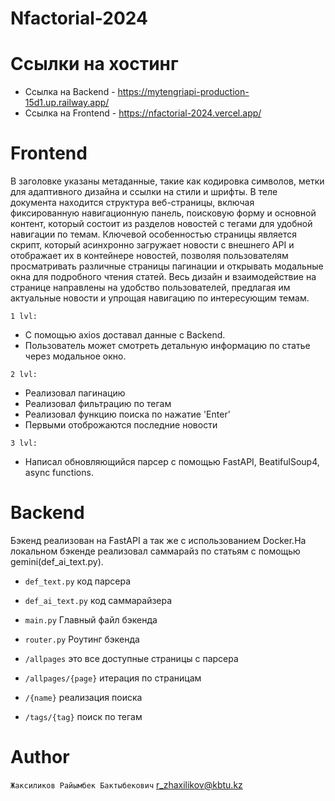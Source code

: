 # Nfactorial-2024

# Ссылки на хостинг

- Ссылка на Backend - https://mytengriapi-production-15d1.up.railway.app/
- Ссылка на Frontend - https://nfactorial-2024.vercel.app/

# Frontend

 В заголовке указаны метаданные, такие как кодировка символов, метки для адаптивного дизайна и ссылки на стили и шрифты. В теле документа находится структура веб-страницы, включая фиксированную навигационную панель, поисковую форму и основной контент, который состоит из разделов новостей с тегами для удобной навигации по темам. Ключевой особенностью страницы является скрипт, который асинхронно загружает новости с внешнего API и отображает их в контейнере новостей, позволяя пользователям просматривать различные страницы пагинации и открывать модальные окна для подробного чтения статей. Весь дизайн и взаимодействие на странице направлены на удобство пользователей, предлагая им актуальные новости и упрощая навигацию по интересующим темам.

`1 lvl:`
- С помощью axios доставал данные с Backend.
- Пользователь может смотреть детальную информацию по статье через модальное окно.

`2 lvl:`
- Реализовал пагинацию
- Реализовал фильтрацию по тегам
- Реализовал функцию поиска по нажатие 'Enter'
- Первыми отоброжаются последние новости

`3 lvl:`
- Написал обновляющийся парсер с помощью FastAPI, BeatifulSoup4, async functions.

# Backend

Бэкенд реализован на FastAPI а так же с использованием Docker.На локальном бэкенде реализовал саммарайз по статьям с помощью gemini(def_ai_text.py).

- `def_text.py` код парсера
- `def_ai_text.py` код саммарайзера
- `main.py` Главный файл бэкенда
- `router.py` Роутинг бэкенда

- `/allpages` это все доступные страницы с парсера
- `/allpages/{page}` итерация по страницам
- `/{name}` реализация поиска 
- `/tags/{tag}` поиск по тегам 


# Author
`Жаксиликов Райымбек Бактыбекович`
r_zhaxilikov@kbtu.kz
